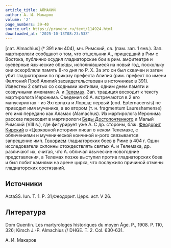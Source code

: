 ```yaml
---
article_title: АЛМАХИЙ
author: А. И. Макаров
volume: '2'
page_numbers: 39-40
source_url: https://pravenc.ru/text/114924.html
downloaded_at: '2025-10-13T08:23:53Z'
---
```


[лат. Almachius] († 391 или 404), мч. Римский, св. (пам. зап. 1 янв.). Зап. [мартирологи](https://pravenc.ru/text/мартирологи.html) сообщают о том, что отшельник А., пришедший в Рим с Востока, публично осудил гладиаторские бои в рим. амфитеатре и суеверные языческие обряды, исполнявшиеся на новый год, поскольку они оскорбляли память 8-го дня по Р. Х. За это он был схвачен и затем убит гладиаторами по приказу префекта Алипия (рим. префект по имени Фалтоний Проб Алипий засвидетельствован в источниках в 391). Известны 2 святых со сходными житиями, одним днем памяти и созвучными именами: А. и [Телемах](https://pravenc.ru/text/Телемах.html). Зап. традиция восходит к тексту мартиролога Иеронима. Сведения об А. встречаются в 2 его манускриптах - из Эхтернаха и Лорша; первый (cod. Epternacensis) не приводит имя мученика, а во втором (т. н. fragmentum Laureshamense) его имя передано как Аламах (Alamachus). Из мартиролога Иеронима рассказ переходит в мартирологи [Беды Достопочтенного](<https://pravenc.ru/text/Беда Достопочтенный.html>) и Малый Римский (VIII в.), где фигурирует уже А. С др. стороны, блж. [Феодорит Кирский](<https://pravenc.ru/text/Феодорит Кирский.html>) в «Церковной истории» писал о неком Телемахе, с обличениями и мученической кончиной к-рого связывается запрещение имп. [Гонорием](https://pravenc.ru/text/Гонорием.html) гладиаторских боев в Риме в 404 г. Одни исследователи склонны отождествлять святых А. и Телемаха, др. различают их, считая, что А. обличал языческие новогодние представления, а Телемах позже выступил против гладиаторских боев и был побит камнями на арене цирка, что послужило причиной отмены гладиаторских состязаний.

## Источники

ActaSS. Iun. T. 1. P. 31;Феодорит. Церк. ист. V 26.

## Литература

Dom Quentin. Les martyrologes historiques du moyen Âge. P., 1908. P. 110, 326; Kirsch J.-P. Almachius // DHGE. T. 2. Col. 630-631.

А. И. Макаров
